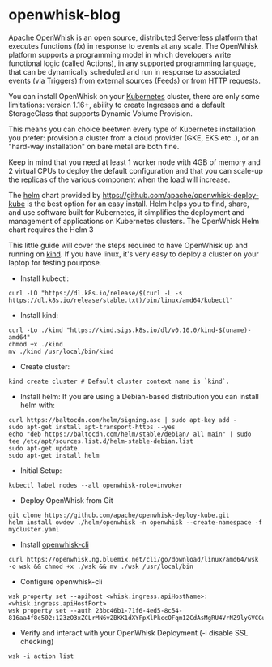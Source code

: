 # openwhisk-blog

[Apache OpenWhisk](https://openwhisk.apache.org/) is an open source, distributed Serverless platform that executes functions (fx) in response to events at any scale. The OpenWhisk platform supports a programming model in which developers write functional logic (called Actions), in any supported programming language, that can be dynamically scheduled and run in response to associated events (via Triggers) from external sources (Feeds) or from HTTP requests.

You can install OpenWhisk on your [Kubernetes](https://kubernetes.io/) cluster, there are only some limitations: version 1.16+, ability to create Ingresses and a default StorageClass that supports Dynamic Volume Provision.

This means you can choice beetwen every type of Kubernetes installation you prefer: provision a cluster from a cloud provider (GKE, EKS etc..), or an "hard-way installation" on bare metal are both fine.

Keep in mind that you need at least 1 worker node with 4GB of memory and 2 virtual CPUs to deploy the default configuration and that you can scale-up the replicas of the various component when the load will increase.

The [helm](https://helm.sh/) chart provided by https://github.com/apache/openwhisk-deploy-kube is the best option for an easy install. 
Helm helps you to find, share, and use software built for Kubernetes, it simplifies the deployment and management of applications on Kubernetes clusters. The OpenWhisk Helm chart requires the Helm 3

This little guide will cover the steps required to have OpenWhisk up and running on [kind](https://kind.sigs.k8s.io/). If you have linux, it's very easy to deploy a cluster on your laptop for testing pourpose.

- Install kubectl:
```
curl -LO "https://dl.k8s.io/release/$(curl -L -s https://dl.k8s.io/release/stable.txt)/bin/linux/amd64/kubectl"
```

- Install kind:
```
curl -Lo ./kind "https://kind.sigs.k8s.io/dl/v0.10.0/kind-$(uname)-amd64"
chmod +x ./kind
mv ./kind /usr/local/bin/kind
```
- Create cluster:
```
kind create cluster # Default cluster context name is `kind`.
```
- Install helm:
If you are using a Debian-based distribution you can install helm with:

```
curl https://baltocdn.com/helm/signing.asc | sudo apt-key add -
sudo apt-get install apt-transport-https --yes
echo "deb https://baltocdn.com/helm/stable/debian/ all main" | sudo tee /etc/apt/sources.list.d/helm-stable-debian.list
sudo apt-get update
sudo apt-get install helm
```

- Initial Setup:
```
kubectl label nodes --all openwhisk-role=invoker
```

- Deploy OpenWhisk from Git
```
git clone https://github.com/apache/openwhisk-deploy-kube.git
helm install owdev ./helm/openwhisk -n openwhisk --create-namespace -f mycluster.yaml
```

- Install [openwhisk-cli](https://github.com/apache/openwhisk-cli)
```
curl https://openwhisk.ng.bluemix.net/cli/go/download/linux/amd64/wsk -o wsk && chmod +x ./wsk && mv ./wsk /usr/local/bin
```
- Configure openwhisk-cli
```
wsk property set --apihost <whisk.ingress.apiHostName>:<whisk.ingress.apiHostPort>
wsk property set --auth 23bc46b1-71f6-4ed5-8c54-816aa4f8c502:123zO3xZCLrMN6v2BKK1dXYFpXlPkccOFqm12CdAsMgRU4VrNZ9lyGVCGuMDGIwP
```
- Verify and interact with your OpenWhisk Deployment (-i disable SSL checking)
```
wsk -i action list
```
